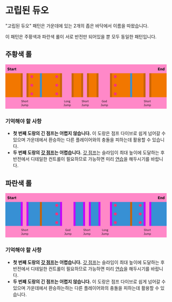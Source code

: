 # 고립된 듀오

"고립된 듀오" 패턴은 가운데에 있는 2개의 좁은 바닥에서 이름을 따왔습니다.

이 패턴은 주황색과 파란색 롤이 서로 반전만 되어있을 뿐 모두 동일한 패턴입니다.

## 주황색 롤

![주황색 고립된 듀오](../images/rolls/isolated-duo-orange-annotated.jpg)

### 기억해야 할 사항

* **첫 번째 도랑의 긴 점프는 어렵지 않습니다.** 이 도랑은 점프 다이브로 쉽게 넘어갈 수 있으며 가운데에서 환승하는 다른 플레이어와의 충돌을 피하는데 활용할 수 있습니다.
* **두 번째 도랑의 [갓 점프](../advanced/isolated-duo-god-jumps.md)는 어렵습니다.** [갓 점프](../advanced/isolated-duo-god-jumps.md)는 슬라임이 최대 높이에 도달하는 후반전에서 디테일한 컨트롤이 필요하므로 가능하면 미리 [연습](../advanced/isolated-duo-god-jumps.md)을 해두시기를 바랍니다.

## 파란색 롤

![Isolated Duo Blue](../images/rolls/isolated-duo-blue-annotated.jpg)

### 기억해야 할 사항

* **첫 번째 도랑의 [갓 점프](../advanced/isolated-duo-god-jumps.md)는 어렵습니다.** [갓 점프](../advanced/isolated-duo-god-jumps.md)는 슬라임이 최대 높이에 도달하는 후반전에서 디테일한 컨트롤이 필요하므로 가능하면 미리 [연습](../advanced/isolated-duo-god-jumps.md)을 해두시기를 바랍니다.
* **두 번째 도랑의 긴 점프는 어렵지 않습니다.** 이 도랑은 점프 다이브로 쉽게 넘어갈 수 있으며 가운데에서 환승하는하는 다른 플레이어와의 충돌을 피하는데 활용할 수 있습니다.

